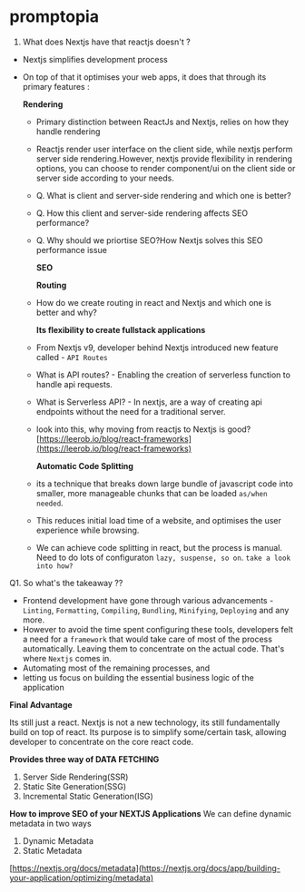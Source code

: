 # promptopia

1. What does Nextjs have that reactjs doesn't ?

- Nextjs simplifies development process
- On top of that it optimises your web apps, it does that through its primary features :

  **Rendering**

  - Primary distinction between ReactJs and Nextjs, relies on how they handle rendering
  - Reactjs render user interface on the client side, while nextjs perform server side rendering.However, nextjs provide flexibility in rendering options, you can choose to render component/ui on the client side or server side according to your needs.
  - Q. What is client and server-side rendering and which one is better?
  - Q. How this client and server-side rendering affects SEO performance?
  - Q. Why should we priortise SEO?How Nextjs solves this SEO performance issue

    **SEO**

    **Routing**

  - How do we create routing in react and Nextjs and which one is better and why?

    **Its flexibility to create fullstack applications**

  - From Nextjs v9, developer behind Nextjs introduced new feature called - `API Routes`
  - What is API routes? - Enabling the creation of serverless function to handle api requests.
  - What is Serverless API? - In nextjs, are a way of creating api endpoints without the need for a traditional server.
  - look into this, why moving from reactjs to Nextjs is good? [https://leerob.io/blog/react-frameworks](https://leerob.io/blog/react-frameworks)

    **Automatic Code Splitting**

  - its a technique that breaks down large bundle of javascript code into smaller, more manageable chunks that can be loaded `as/when needed`.
  - This reduces initial load time of a website, and optimises the user experience while browsing.
  - We can achieve code splitting in react, but the process is manual. Need to do lots of configuraton `lazy, suspense, so on`. `take a look into how?`

Q1. So what's the takeaway ??

- Frontend development have gone through various advancements - `Linting`, `Formatting`, `Compiling`, `Bundling`, `Minifying`, `Deploying` and any more.
- However to avoid the time spent configuring these tools, developers felt a need for a `framework` that would take care of most of the process automatically. Leaving them to concentrate on the actual code. That's where `Nextjs` comes in.
- Automating most of the remaining processes, and
- letting us focus on building the essential business logic of the application

**Final Advantage**

Its still just a react.
Nextjs is not a new technology, its still fundamentally build on top of react.
Its purpose is to simplify some/certain task, allowing developer to concentrate on the core react code.

**Provides three way of DATA FETCHING**

1. Server Side Rendering(SSR)
2. Static Site Generation(SSG)
3. Incremental Static Generation(ISG)

**How to improve SEO of your NEXTJS Applications**
We can define dynamic metadata in two ways

1. Dynamic Metadata
2. Static Metadata

[https://nextjs.org/docs/metadata](https://nextjs.org/docs/app/building-your-application/optimizing/metadata)
